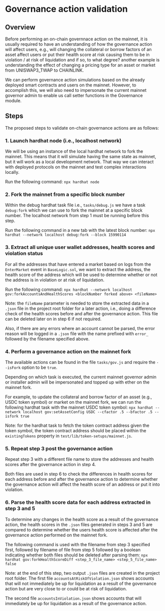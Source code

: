 # Governance action validation

## Overview

Before performing an on-chain governnace action on the mainnet, it is usually required to have an understanding of how the governance action will affect users, e.g., will changing the collateral or borrow factors of an asset affect users or put their health score at risk causing them to be in violation / at risk of liquidation and if so, to what degree? another example is understanding the effect of changing a pricing type for an asset or market from UNISWAP3_TWAP to CHAINLINK.

We can perform governance action simulations based on the already deployed smart contracts and users on the mainnet. However, to accomplish this, we will also need to impersonate the current mainnet governor admin to enable us call setter functions in the Governance module.


## Steps

The proposed steps to validate on-chain governance actions are as follows:

### 1. Launch hardhat node (i.e., localhost network)
We will be using an instance of the local hardhat network to fork the mainnet. This means that it will simulate having the same state as mainnet, but it will work as a local development network. That way we can interact with deployed protocols on the mainnet and test complex interactions locally.

Run the following command:
    `npx hardhat node`

### 2. Fork the mainnet from a specific block number
Within the debug hardhat task file i.e., `tasks/debug.js` we have a task `debug:fork` which we can use to fork the mainnet at a specific block number.
The localhost network from step 1 must be running before this step.

Run the following command in a new tab with the latest block number:
    `npx hardhat --network localhost debug:fork --block 15990114`

### 3. Extract all unique user wallet addresses, health scores and violation status

For all the addresses that have entered a market based on logs from the `EnterMarket` event in `BaseLogic.sol`, we want to extract the address, the health score of the address which will be used to determine whether or not the address is in violation or at risk of liquidation.

Run the following command:
    `npx hardhat --network localhost gov:forkAccountsAndHealthScores <blockNumber forked above> <fileName>`

Note: the `fileName` parameter is needed to store the extracted data in a `.json` file in the project root folder for a later action, i.e., doing a difference check of the health scores before and after the governance action.
This file can be deleted later on in step 6 if not required.

Also, if there are any errors where an account cannot be parsed, the error reason will be logged in a `.json` file with the name prefixed with `error_` followed by the filename specified above.

### 4. Perform a governance action on the mainnet fork

The available actions can be found in the file `tasks/gov.js` and require the `--isFork` option to be `true`.

Depending on which task is executed, the current mainnet governor admin or installer admin will be impersonated and topped up with ether on the mainnet fork.

For example, to update the collateral and borrow factor of an asset (e.g., USDC token symbol) or market on the mainnet fork, we can run the following hardhat task with the mainnet USDC token symbol:
    `npx hardhat --network localhost gov:setAssetConfig USDC --cfactor .5 --bfactor .5 --isfork true`

Note: for the hardhat task to fetch the token contract address given the token symbol, the token contract address should be placed within the `existingTokens` property in `test/lib/token-setups/mainnet.js`.

### 5. Repeat step 3 post the governance action
Repeat step 3 with a different file name to store the addresses and health scores after the governance action in step 4. 

Both files are used in step 6 to check the differences in health scores for each address before and after the governance action to determine whether the governance action will affect the health score of an address or put it into violation.

### 6. Parse the health score data for each address extracted in step 3 and 5 
To determine any changes in the health score as a result of the governance action, the health scores in the `.json` files generated in steps 3 and 5 are compared to determine whether the users health score is affected after the governance action performed on the mainnet fork. 

The following command is used with the filename from step 3 specified first, followed by filename of file from step 5 followed by a boolean indicating whether both files should be deleted after parsing them:
    `npx hardhat gov:forkHealthScoreDiff <step_3_file_name> <step_5_file_name> false`

Note: at the end of this step, two output `.json` files are created in the project root folder. 
The first file `accountsAtRiskOfViolation.json` shows accounts that will not immediately be up for liquidation as a result of the governance action but are very close to or could be at risk of liquidation.

The second file `accountsInViolation.json` shows accounts that will immediately be up for liquidation as a result of the governance action.